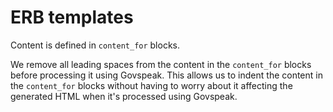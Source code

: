 # ERB templates

Content is defined in `content_for` blocks.

We remove all leading spaces from the content in the `content_for` blocks before processing it using Govspeak. This allows us to indent the content in the `content_for` blocks without having to worry about it affecting the generated HTML when it's processed using Govspeak.
